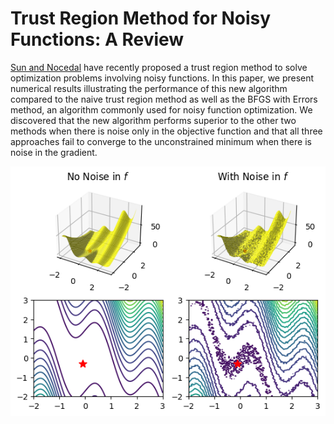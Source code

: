 # Trust Region Method for Noisy Functions: A Review

[Sun and Nocedal](https://arxiv.org/abs/2201.00973) have recently proposed a trust region method to solve optimization problems involving noisy functions. In this paper, we present numerical results illustrating the performance of this new algorithm compared to the naive trust region method as well as the BFGS with Errors method, an algorithm commonly used for noisy function optimization. We discovered that the new algorithm performs superior to the other two methods when there is noise only in the objective function and that all three approaches fail to converge to the unconstrained minimum when there is noise in the gradient.

<p align="center">
  <img src="figures/normal_vs_noisy_f_comparison.png" />
</p>
